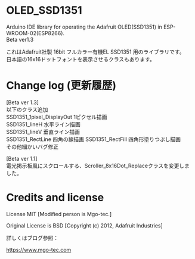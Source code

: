 # OLED_SSD1351
Arduino IDE library for operating the Adafruit OLED(SSD1351) in ESP-WROOM-02(ESP8266).  
Beta ver1.3

これはAdafruit社製 16bit フルカラー有機EL SSD1351 用のライブラリです。  
日本語の16x16ドットフォントを表示させるクラスもあります。

# Change log (更新履歴)
[Beta ver 1.3]  
以下のクラス追加  
SSD1351_1pixel_DisplayOut 1ピクセル描画  
SSD1351_lineH 水平ライン描画  
SSD1351_lineV 垂直ライン描画  
SSD1351_RectLine 四角の線描画
SSD1351_RectFill 四角形塗りつぶし描画  
その他細かいバグ修正

[Beta ver 1.1]  
電光掲示板風にスクロールする、Scroller_8x16Dot_Replaceクラスを変更しました。

# Credits and license
License MIT [Modified person is Mgo-tec.]

Original License is BSD [Copyright (c) 2012, Adafruit Industries]

詳しくはブログ参照：

https://www.mgo-tec.com
